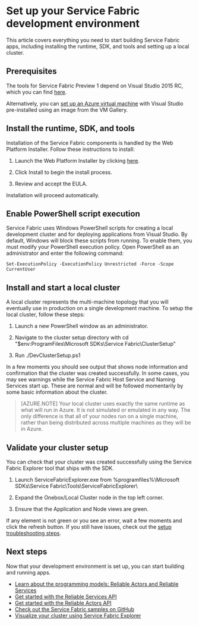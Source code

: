 <properties
   pageTitle="Set up your Service Fabric development environment"
   description="Install the Service Fabric runtime, SDK, and tools and create a local development cluster."
   services="service-fabric"
   documentationCenter=".net"
   authors="seanmck"
   manager="samgeo"
   editor=""/>

<tags
   ms.service="service-fabric"
   ms.devlang="dotNet"
   ms.topic="article"
   ms.tgt_pltfrm="NA"
   ms.workload="NA"
   ms.date="05/01/2015"
   ms.author="seanmck"/>

# Set up your Service Fabric development environment
 This article covers everything you need to start building Service Fabric apps, including installing the runtime, SDK, and tools and setting up a local cluster.

## Prerequisites
The tools for Service Fabric Preview 1 depend on Visual Studio 2015 RC, which you can find [here](http://go.microsoft.com/fwlink/?LinkId=517106).

Alternatively, you can [set up an Azure virtual machine](http://blogs.msdn.com/b/visualstudioalm/archive/2014/06/04/visual-studio-14-ctp-now-available-in-the-virtual-machine-azure-gallery.aspx) with Visual Studio pre-installed using an image from the VM Gallery.

## Install the runtime, SDK, and tools
Installation of the Service Fabric components is handled by the Web Platform Installer. Follow these instructions to install:
1. Launch the Web Platform Installer by clicking [here](http://www.microsoft.com/web/handlers/webpi.ashx?command=getinstallerredirect&appid=MicrosoftAzure-ServiceFabric).

2. Click Install to begin the install process.

3. Review and accept the EULA.

Installation will proceed automatically.

## Enable PowerShell script execution

Service Fabric uses Windows PowerShell scripts for creating a local development cluster and for deploying applications from Visual Studio. By default, Windows will block these scripts from running. To enable them, you must modify your PowerShell execution policy. Open PowerShell as an administrator and enter the following command:

    Set-ExecutionPolicy -ExecutionPolicy Unrestricted -Force -Scope CurrentUser


## Install and start a local cluster
A local cluster represents the multi-machine topology that you will eventually use in production on a single development machine. To setup the local cluster, follow these steps:


1. Launch a new PowerShell window as an administrator.

2. Navigate to the cluster setup directory with cd "$env:ProgramFiles\Microsoft SDKs\Service Fabric\ClusterSetup"

3. Run ./DevClusterSetup.ps1

In a few moments you should see output that shows node information and confirmation that the cluster was created successfully. In some cases, you may see warnings while the Service Fabric Host Service and Naming Services start up. These are normal and will be followed momentarily by some basic information about the cluster.

> [AZURE.NOTE] Your local cluster uses exactly the same runtime as what will run in Azure. It is not simulated or emulated in any way. The only difference is that all of your nodes run on a single machine, rather than being distributed across multiple machines as they will be in Azure.

## Validate your cluster setup

You can check that your cluster was created successfully using the Service Fabric Explorer tool that ships with the SDK.

1. Launch ServiceFabricExplorer.exe from %programfiles%\Microsoft SDKs\Service Fabric\Tools\ServiceFabricExplorer\

2. Expand the Onebox/Local Cluster node in the top left corner.

3. Ensure that the Application and Node views are green.

If any element is not green or you see an error, wait a few moments and click the refresh button. If you still have issues, check out the [setup troubleshooting steps](service-fabric-troubleshoot-local-cluster-setup.md).

## Next steps
Now that your development environment is set up, you can start building and running apps.

- [Learn about the programming models: Reliable Actors and Reliable Services](service-fabric-choose-framework.md)
- [Get started with the Reliable Services API](service-fabric-reliable-services-quick-start.md)
- [Get started with the Reliable Actors API](service-fabric-reliable-actors-get-started.md)
- [Check out the Service Fabric samples on GitHub](https://github.com/azure/servicefabric-samples)
- [Visualize your cluster using Service Fabric Explorer](service-fabric-visualizing-your-cluster.md)
